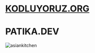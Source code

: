 # [KODLUYORUZ.ORG](https://www.kodluyoruz.org/)
# PATIKA.DEV
![asiankitchen](https://user-images.githubusercontent.com/76761090/169547106-8908ae49-8f49-4454-84de-c7209576bcf2.gif)
